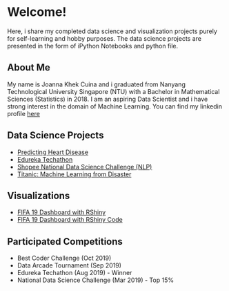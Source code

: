 # Welcome!
Here, i share my completed data science and visualization projects purely for self-learning and hobby purposes. The data science projects are presented in the form of iPython Notebooks and python file.

## About Me
My name is Joanna Khek Cuina and i graduated from Nanyang Technological University Singapore (NTU) with a Bachelor in Mathematical Sciences (Statistics) in 2018. I am an aspiring Data Scientist and i have strong interest in the domain of Machine Learning. You can find my linkedin profile [here](https://linkedin.com/in/joannakhek/)

## Data Science Projects
- [Predicting Heart Disease](https://github.com/Joanna-Khek/joanna-khek.github.io/blob/master/Predicting%20Heart%20Disease.ipynb)
- [Edureka Techathon](https://github.com/Joanna-Khek/joanna-khek.github.io/blob/master/Edureka_Techathon.ipynb)
- [Shopee National Data Science Challenge (NLP)](https://github.com/Joanna-Khek/joanna-khek.github.io/blob/master/NDSC2019.py)
- [Titanic: Machine Learning from Disaster](https://github.com/Joanna-Khek/joanna-khek.github.io/blob/master/Titanic%20Machine%20Learning%20from%20Disaster.ipynb)

## Visualizations
- [FIFA 19 Dashboard with RShiny](https://joanna-khek.shinyapps.io/fifa_19_dashboard/) 
- [FIFA 19 Dashboard with RShiny Code](https://github.com/Joanna-Khek/joanna-khek.github.io/blob/master/app.R)

## Participated Competitions
- Best Coder Challenge (Oct 2019)
- Data Arcade Tournament (Sep 2019)
- Edureka Techathon (Aug 2019) - Winner
- National Data Science Challenge (Mar 2019) - Top 15%
